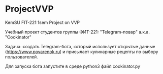# ProjectVVP

KemSU FIT-221 1sem Project on VVP

Учебный проект студентов группы ФИТ-221: "Telegram-повар" а.к.а. "Cookinator"

Задача: создать Telegram-бота, который использует открытые данные (https://www.povarenok.ru) и присылает кулинарные рецепты по выбору пользователей.

Для запуска бота запустите в среде python3 файл cookinator.py
